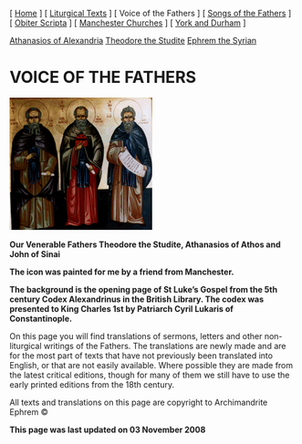 \[ [Home](index.md) \] \[ [Liturgical Texts](liturgic.md) \] \[ Voice of the Fathers \] \[ [Songs of the Fathers](songsof.md) \] \[ [Obiter Scripta](obiter_scripta.md) \] \[ [Manchester Churches](manchester_churches.md) \] \[ [York and Durham](york_and_durham.md) \]

[Athanasios of Alexandria](athanasios_of_alexandria.md)
[Theodore the Studite](theodore.md)
[Ephrem the Syrian](ephrem.md)

VOICE OF THE FATHERS
====================

<img src="taj01.gif" width="250" height="232" />

**Our Venerable Fathers
Theodore the Studite, Athanasios of Athos and John of Sinai**

****The icon was painted for me by a friend from Manchester.****

****The background is the opening page of St Luke’s Gospel from the 5th century Codex Alexandrinus in the British Library. The codex was presented to King Charles 1st by Patriarch Cyril Lukaris of Constantinople.****

On this page you will find translations of sermons, letters and other non-liturgical writings of the Fathers. The translations are newly made and are for the most part of texts that have not previously been translated into English, or that are not easily available. Where possible they are made from the latest critical editions, though for many of them we still have to use the early printed editions from the 18th century. 

All texts and translations on this page are copyright to
Archimandrite Ephrem ©

**This page was last updated on 03 November 2008**
